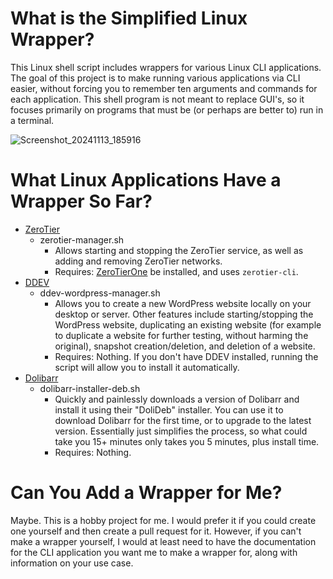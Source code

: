 # What is the Simplified Linux Wrapper?
This Linux shell script includes wrappers for various Linux CLI applications. The goal of this project is to make running various applications via CLI easier, without forcing you to remember ten arguments and commands for each application. This shell program is not meant to replace GUI's, so it focuses primarily on programs that must be (or perhaps are better to) run in a terminal.

![Screenshot_20241113_185916](https://github.com/user-attachments/assets/09312672-4b3c-4527-bd73-cd1ec21f801d)

# What Linux Applications Have a Wrapper So Far?
- [ZeroTier](https://www.zerotier.com/)
  - zerotier-manager.sh
    - Allows starting and stopping the ZeroTier service, as well as adding and removing ZeroTier networks.
    - Requires: [ZeroTierOne](https://www.zerotier.com/download/) be installed, and uses `zerotier-cli`.
- [DDEV](https://ddev.com/)
  - ddev-wordpress-manager.sh
    - Allows you to create a new WordPress website locally on your desktop or server. Other features include starting/stopping the WordPress website, duplicating an existing website (for example to duplicate a website for further testing, without harming the original), snapshot creation/deletion, and deletion of a website.
    - Requires: Nothing. If you don't have DDEV installed, running the script will allow you to install it automatically.
- [Dolibarr](https://www.dolibarr.org/)
  - dolibarr-installer-deb.sh
    - Quickly and painlessly downloads a version of Dolibarr and install it using their "DoliDeb" installer. You can use it to download Dolibarr for the first time, or to upgrade to the latest version. Essentially just simplifies the process, so what could take you 15+ minutes only takes you 5 minutes, plus install time.
    - Requires: Nothing.

# Can You Add a Wrapper for Me?
Maybe. This is a hobby project for me. I would prefer it if you could create one yourself and then create a pull request for it. However, if you can't make a wrapper yourself, I would at least need to have the documentation for the CLI application you want me to make a wrapper for, along with information on your use case.
